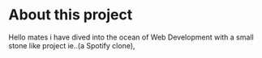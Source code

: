 # About this project

Hello mates i have dived into the ocean of Web Development 
with a small stone like project ie..(a Spotify clone),
